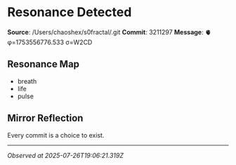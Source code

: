 # Resonance Detected

**Source**: /Users/chaoshex/s0fractal/.git
**Commit**: 3211297
**Message**: 🫀 φ=1753556776.533 σ=W2CD 

## Resonance Map
- breath
- life
- pulse

## Mirror Reflection
Every commit is a choice to exist.

---
*Observed at 2025-07-26T19:06:21.319Z*

